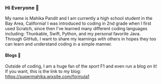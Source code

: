 ### Hi Everyone 👋

My name is Mahika Pandit and I am currently a high school student in the Bay Area, California! I was introduced to coding in 2nd grade when I first used Scratch, since then I've learned many different coding languages including: Thunkable, Swift, Python, and my personal favorite Java. Through GitHub, I want to share my learnings with others in hopes they too can learn and understand coding in a simple manner. 

#### Blogs 📝

Outside of coding, I am a huge fan of the sport F1 and even run a blog on it! If you want, this is the link to my blog: 
https://supermahika.wixsite.com/formula1
